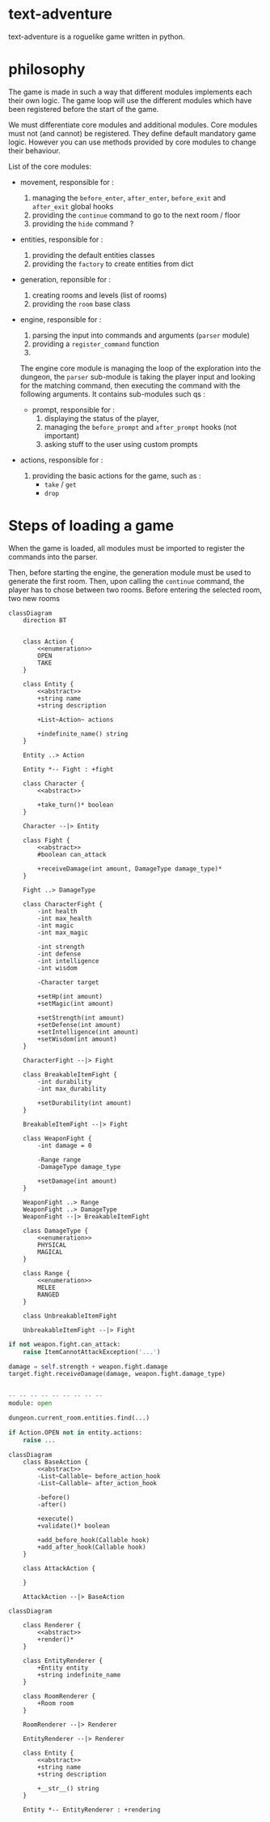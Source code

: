 # text-adventure

text-adventure is a roguelike game written in python.

# philosophy

The game is made in such a way that different modules implements each their own logic. The game loop
will use the different modules which have been registered before the start of the game.

We must differentiate core modules and additional modules. Core modules must not (and cannot) be registered.
They define default mandatory game logic. However you can use methods provided by core modules to change
their behaviour.

List of the core modules:

- movement, responsible for :
    1. managing the `before_enter`, `after_enter`, `before_exit` and `after_exit` global hooks
    2. providing the `continue` command to go to the next room / floor
    3. providing the `hide` command ?

- entities, responsible for :
    1. providing the default entities classes
    2. providing the `factory` to create entities from dict

- generation, reponsible for :
    1. creating rooms and levels (list of rooms)
    2. providing the `room` base class

- engine, responsible for :
    1. parsing the input into commands and arguments (`parser` module)
    2. providing a `register_command` function
    3.

    The engine core module is managing the loop of the exploration into the dungeon, the `parser`
    sub-module is taking the player input and looking for the matching command, then executing
    the command with the following arguments. It contains sub-modules such qs :

    - prompt, responsible for :
        1. displaying the status of the player,
        2. managing the `before_prompt` and `after_prompt` hooks (not important)
        3. asking stuff to the user using custom prompts

- actions, responsible for :
    1. providing the basic actions for the game, such as :
        - `take` / `get`
        - `drop`

# Steps of loading a game

When the game is loaded, all modules must be imported to register the commands into the parser.

Then, before starting the engine, the generation module must be used to generate the first room.
Then, upon calling the `continue` command, the player has to chose between two rooms. Before entering
the selected room, two new rooms

```mermaid
classDiagram
    direction BT


    class Action {
        <<enumeration>>
        OPEN
        TAKE
    }

    class Entity {
        <<abstract>>
        +string name
        +string description

        +List~Action~ actions

        +indefinite_name() string
    }

    Entity ..> Action

    Entity *-- Fight : +fight

    class Character {
        <<abstract>>

        +take_turn()* boolean
    }

    Character --|> Entity

    class Fight {
        <<abstract>>
        #boolean can_attack

        +receiveDamage(int amount, DamageType damage_type)*
    }

    Fight ..> DamageType

    class CharacterFight {
        -int health
        -int max_health
        -int magic
        -int max_magic

        -int strength
        -int defense
        -int intelligence
        -int wisdom

        -Character target

        +setHp(int amount)
        +setMagic(int amount)

        +setStrength(int amount)
        +setDefense(int amount)
        +setIntelligence(int amount)
        +setWisdom(int amount)
    }

    CharacterFight --|> Fight

    class BreakableItemFight {
        -int durability
        -int max_durability

        +setDurability(int amount)
    }

    BreakableItemFight --|> Fight

    class WeaponFight {
        -int damage = 0

        -Range range
        -DamageType damage_type

        +setDamage(int amount)
    }

    WeaponFight ..> Range
    WeaponFight ..> DamageType
    WeaponFight --|> BreakableItemFight

    class DamageType {
        <<enumeration>>
        PHYSICAL
        MAGICAL
    }

    class Range {
        <<enumeration>>
        MELEE
        RANGED
    }

    class UnbreakableItemFight

    UnbreakableItemFight --|> Fight
```

```python
if not weapon.fight.can_attack:
    raise ItemCannotAttackException('...')

damage = self.strength + weapon.fight.damage
target.fight.receiveDamage(damage, weapon.fight.damage_type)


-- -- -- -- -- -- -- -- --
module: open

dungeon.current_room.entities.find(...)

if Action.OPEN not in entity.actions:
    raise ...
```

```mermaid
classDiagram
    class BaseAction {
        <<abstract>>
        -List~Callable~ before_action_hook
        -List~Callable~ after_action_hook

        -before()
        -after()

        +execute()
        +validate()* boolean

        +add_before_hook(Callable hook)
        +add_after_hook(Callable hook)
    }

    class AttackAction {

    }

    AttackAction --|> BaseAction
```

```mermaid
classDiagram

    class Renderer {
        <<abstract>>
        +render()*
    }

    class EntityRenderer {
        +Entity entity
        +string indefinite_name
    }

    class RoomRenderer {
        +Room room
    }

    RoomRenderer --|> Renderer

    EntityRenderer --|> Renderer

    class Entity {
        <<abstract>>
        +string name
        +string description

        +__str__() string
    }

    Entity *-- EntityRenderer : +rendering
```
